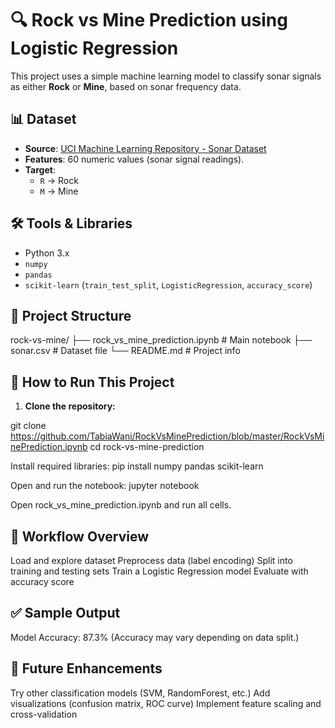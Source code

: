 # 🔍 Rock vs Mine Prediction using Logistic Regression

This project uses a simple machine learning model to classify sonar signals as either **Rock** or **Mine**, based on sonar frequency data.

## 📊 Dataset

- **Source**: [UCI Machine Learning Repository - Sonar Dataset](https://archive.ics.uci.edu/ml/datasets/connectionist+bench+(sonar,+mines+vs.+rocks))
- **Features**: 60 numeric values (sonar signal readings).
- **Target**:
  - `R` → Rock
  - `M` → Mine

## 🛠️ Tools & Libraries

- Python 3.x
- `numpy`
- `pandas`
- `scikit-learn` (`train_test_split`, `LogisticRegression`, `accuracy_score`)

## 📁 Project Structure

rock-vs-mine/
├── rock_vs_mine_prediction.ipynb # Main notebook
├── sonar.csv # Dataset file
└── README.md # Project info

## 🚀 How to Run This Project

1. **Clone the repository:**


git clone https://github.com/TabiaWani/RockVsMinePrediction/blob/master/RockVsMinePrediction.ipynb
cd rock-vs-mine-prediction

Install required libraries:
pip install numpy pandas scikit-learn

Open and run the notebook:
jupyter notebook

Open rock_vs_mine_prediction.ipynb and run all cells.

 ## 🧠 Workflow Overview
Load and explore dataset
Preprocess data (label encoding)
Split into training and testing sets
Train a Logistic Regression model
Evaluate with accuracy score

## ✅ Sample Output
Model Accuracy: 87.3%
(Accuracy may vary depending on data split.)


## 📌 Future Enhancements
Try other classification models (SVM, RandomForest, etc.)
Add visualizations (confusion matrix, ROC curve)
Implement feature scaling and cross-validation

